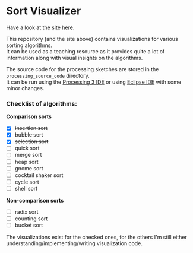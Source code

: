# Sort Visualizer

Have a look at the site [here](https://aceking007.github.io/Sort_Visualizer/index.html).

This repository (and the site above) contains visualizations for various sorting algorithms.  
It can be used as a teaching resource as it provides quite a lot of information along with visual insights on the algorithms.

The source code for the processing sketches are stored in the `processing_source_code` directory.  
It can be run using the [Processing 3 IDE](https://processing.org/download/) or using [Eclipse IDE](https://riptutorial.com/processing/example/31227/using-processing-with-eclipse) with some minor changes.

### Checklist of algorithms:

**Comparison sorts**  
- [x] ~~insertion sort~~
- [x] ~~bubble sort~~
- [x] ~~selection sort~~
- [ ] quick sort
- [ ] merge sort
- [ ] heap sort
- [ ] gnome sort
- [ ] cocktail shaker sort
- [ ] cycle sort
- [ ] shell sort  

**Non-comparison sorts**  
- [ ] radix sort
- [ ] counting sort
- [ ] bucket sort

The visualizations exist for the checked ones, for the others I'm still either understanding/implementing/writing visualization code.
